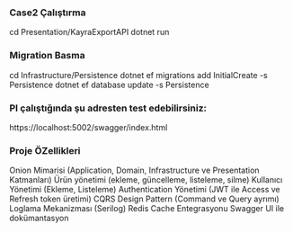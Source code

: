 ### Case2 Çalıştırma
cd Presentation/KayraExportAPI
dotnet run

### Migration Basma
cd Infrastructure/Persistence
dotnet ef migrations add InitialCreate -s Persistence
dotnet ef database update -s Persistence

### PI çalıştığında şu adresten test edebilirsiniz:
https://localhost:5002/swagger/index.html

### Proje ÖZellikleri
Onion Mimarisi (Application, Domain, Infrastructure ve Presentation Katmanları)
Ürün yönetimi (ekleme, güncelleme, listeleme, silme)
Kullanıcı Yönetimi (Ekleme, Listeleme)
Authentication Yönetimi (JWT ile Access ve Refresh token üretimi)
CQRS Design Pattern (Command ve Query ayrımı)
Loglama Mekanizması (Serilog)
Redis Cache Entegrasyonu
Swagger UI ile dokümantasyon
